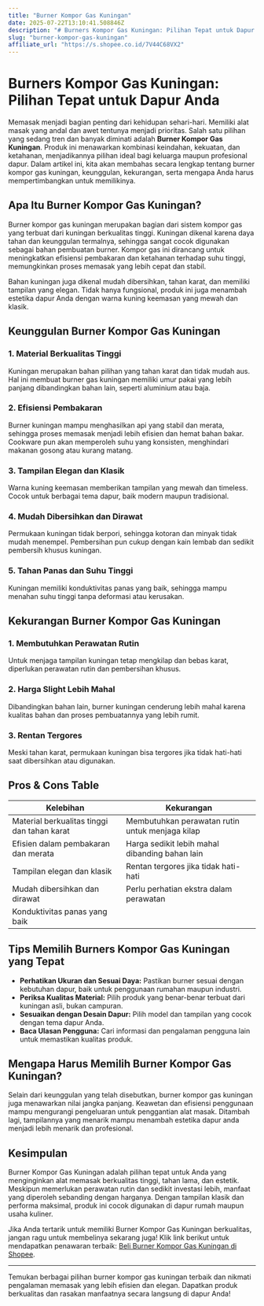 ```yaml
---
title: "Burner Kompor Gas Kuningan"
date: 2025-07-22T13:10:41.508846Z
description: "# Burners Kompor Gas Kuningan: Pilihan Tepat untuk Dapur Anda..."
slug: "burner-kompor-gas-kuningan"
affiliate_url: "https://s.shopee.co.id/7V44C68VX2"
---
```

# Burners Kompor Gas Kuningan: Pilihan Tepat untuk Dapur Anda

Memasak menjadi bagian penting dari kehidupan sehari-hari. Memiliki alat masak yang andal dan awet tentunya menjadi prioritas. Salah satu pilihan yang sedang tren dan banyak diminati adalah **Burner Kompor Gas Kuningan**. Produk ini menawarkan kombinasi keindahan, kekuatan, dan ketahanan, menjadikannya pilihan ideal bagi keluarga maupun profesional dapur. Dalam artikel ini, kita akan membahas secara lengkap tentang burner kompor gas kuningan, keunggulan, kekurangan, serta mengapa Anda harus mempertimbangkan untuk memilikinya.

## Apa Itu Burner Kompor Gas Kuningan?

Burner kompor gas kuningan merupakan bagian dari sistem kompor gas yang terbuat dari kuningan berkualitas tinggi. Kuningan dikenal karena daya tahan dan keunggulan termalnya, sehingga sangat cocok digunakan sebagai bahan pembuatan burner. Kompor gas ini dirancang untuk meningkatkan efisiensi pembakaran dan ketahanan terhadap suhu tinggi, memungkinkan proses memasak yang lebih cepat dan stabil.

Bahan kuningan juga dikenal mudah dibersihkan, tahan karat, dan memiliki tampilan yang elegan. Tidak hanya fungsional, produk ini juga menambah estetika dapur Anda dengan warna kuning keemasan yang mewah dan klasik.

## Keunggulan Burner Kompor Gas Kuningan

### 1. Material Berkualitas Tinggi
Kuningan merupakan bahan pilihan yang tahan karat dan tidak mudah aus. Hal ini membuat burner gas kuningan memiliki umur pakai yang lebih panjang dibandingkan bahan lain, seperti aluminium atau baja.

### 2. Efisiensi Pembakaran
Burner kuningan mampu menghasilkan api yang stabil dan merata, sehingga proses memasak menjadi lebih efisien dan hemat bahan bakar. Cookware pun akan memperoleh suhu yang konsisten, menghindari makanan gosong atau kurang matang.

### 3. Tampilan Elegan dan Klasik
Warna kuning keemasan memberikan tampilan yang mewah dan timeless. Cocok untuk berbagai tema dapur, baik modern maupun tradisional.

### 4. Mudah Dibersihkan dan Dirawat
Permukaan kuningan tidak berpori, sehingga kotoran dan minyak tidak mudah menempel. Pembersihan pun cukup dengan kain lembab dan sedikit pembersih khusus kuningan.

### 5. Tahan Panas dan Suhu Tinggi
Kuningan memiliki konduktivitas panas yang baik, sehingga mampu menahan suhu tinggi tanpa deformasi atau kerusakan.

## Kekurangan Burner Kompor Gas Kuningan

### 1. Membutuhkan Perawatan Rutin
Untuk menjaga tampilan kuningan tetap mengkilap dan bebas karat, diperlukan perawatan rutin dan pembersihan khusus.

### 2. Harga Slight Lebih Mahal
Dibandingkan bahan lain, burner kuningan cenderung lebih mahal karena kualitas bahan dan proses pembuatannya yang lebih rumit.

### 3. Rentan Tergores
Meski tahan karat, permukaan kuningan bisa tergores jika tidak hati-hati saat dibersihkan atau digunakan.

## Pros & Cons Table

| **Kelebihan**                               | **Kekurangan**                                   |
|----------------------------------------------|-------------------------------------------------|
| Material berkualitas tinggi dan tahan karat | Membutuhkan perawatan rutin untuk menjaga kilap |
| Efisien dalam pembakaran dan merata        | Harga sedikit lebih mahal dibanding bahan lain |
| Tampilan elegan dan klasik                 | Rentan tergores jika tidak hati-hati          |
| Mudah dibersihkan dan dirawat             | Perlu perhatian ekstra dalam perawatan      |
| Konduktivitas panas yang baik             |                                                 |

## Tips Memilih Burners Kompor Gas Kuningan yang Tepat

- **Perhatikan Ukuran dan Sesuai Daya:** Pastikan burner sesuai dengan kebutuhan dapur, baik untuk penggunaan rumahan maupun industri.
- **Periksa Kualitas Material:** Pilih produk yang benar-benar terbuat dari kuningan asli, bukan campuran.
- **Sesuaikan dengan Desain Dapur:** Pilih model dan tampilan yang cocok dengan tema dapur Anda.
- **Baca Ulasan Pengguna:** Cari informasi dan pengalaman pengguna lain untuk memastikan kualitas produk.

## Mengapa Harus Memilih Burner Kompor Gas Kuningan?

Selain dari keunggulan yang telah disebutkan, burner kompor gas kuningan juga menawarkan nilai jangka panjang. Keawetan dan efisiensi penggunaan mampu mengurangi pengeluaran untuk penggantian alat masak. Ditambah lagi, tampilannya yang menarik mampu menambah estetika dapur anda menjadi lebih menarik dan profesional.

## Kesimpulan

Burner Kompor Gas Kuningan adalah pilihan tepat untuk Anda yang menginginkan alat memasak berkualitas tinggi, tahan lama, dan estetik. Meskipun memerlukan perawatan rutin dan sedikit investasi lebih, manfaat yang diperoleh sebanding dengan harganya. Dengan tampilan klasik dan performa maksimal, produk ini cocok digunakan di dapur rumah maupun usaha kuliner.

Jika Anda tertarik untuk memiliki Burner Kompor Gas Kuningan berkualitas, jangan ragu untuk membelinya sekarang juga! Klik link berikut untuk mendapatkan penawaran terbaik: [Beli Burner Kompor Gas Kuningan di Shopee](https://s.shopee.co.id/7V44C68VX2).

---

Temukan berbagai pilihan burner kompor gas kuningan terbaik dan nikmati pengalaman memasak yang lebih efisien dan elegan. Dapatkan produk berkualitas dan rasakan manfaatnya secara langsung di dapur Anda!